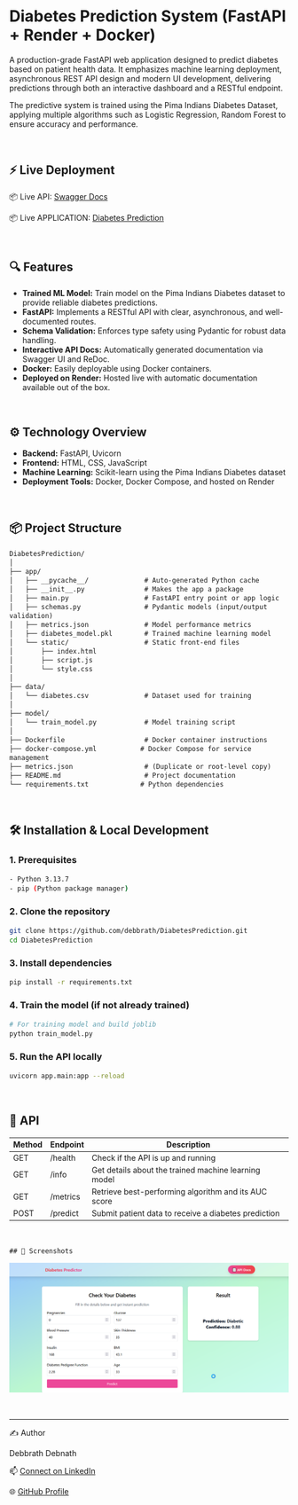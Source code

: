 # Diabetes Prediction System (FastAPI + Render + Docker)
A production-grade FastAPI web application designed to predict diabetes based on patient health data. It emphasizes machine learning deployment, asynchronous REST API design and modern UI development, delivering predictions through both an interactive dashboard and a RESTful endpoint.

The predictive system is trained using the Pima Indians Diabetes Dataset, applying multiple algorithms such as Logistic Regression, Random Forest to ensure accuracy and performance.

<br/>

## ⚡ Live Deployment 
 📦  Live API:  [Swagger Docs](https://diabetesprediction-2zpf.onrender.com/docs)
 
 📦  Live APPLICATION: [Diabetes Prediction](https://diabetesprediction-2zpf.onrender.com/)

<br/>

## 🔍 Features
- **Trained ML Model:**  Train model on the Pima Indians Diabetes dataset to provide reliable diabetes predictions.
- **FastAPI:** Implements a RESTful API with clear, asynchronous, and well-documented routes.
- **Schema Validation:** Enforces type safety using Pydantic for robust data handling.
- **Interactive API Docs:** Automatically generated documentation via Swagger UI and ReDoc.
- **Docker:** Easily deployable using Docker containers.
- **Deployed on Render:** Hosted live with automatic documentation available out of the box.


<br/>

## ⚙️ Technology Overview
- **Backend:** FastAPI, Uvicorn
- **Frontend:** HTML, CSS, JavaScript
- **Machine Learning:** Scikit-learn using the Pima Indians Diabetes dataset
- **Deployment Tools:** Docker, Docker Compose, and hosted on Render


<br/>

## 📦 Project Structure

```
DiabetesPrediction/
│
├── app/
│   ├── __pycache__/              # Auto-generated Python cache
│   ├── __init__.py               # Makes the app a package
│   ├── main.py                   # FastAPI entry point or app logic
│   ├── schemas.py                # Pydantic models (input/output validation)
│   ├── metrics.json              # Model performance metrics
│   ├── diabetes_model.pkl        # Trained machine learning model
│   └── static/                   # Static front-end files
│       ├── index.html
│       ├── script.js
│       └── style.css
│
├── data/
│   └── diabetes.csv              # Dataset used for training
│
├── model/
│   └── train_model.py            # Model training script
│
├── Dockerfile                    # Docker container instructions
├── docker-compose.yml           # Docker Compose for service management
├── metrics.json                  # (Duplicate or root-level copy)
├── README.md                     # Project documentation
└── requirements.txt             # Python dependencies

```
<br/>

## 🛠 Installation & Local Development
### 1. Prerequisites
```bash
- Python 3.13.7
- pip (Python package manager)
```
### 2. Clone the repository
```bash
git clone https://github.com/debbrath/DiabetesPrediction.git
cd DiabetesPrediction
```
### 3. Install dependencies
```bash
pip install -r requirements.txt
```
### 4. Train the model (if not already trained)
```bash
# For training model and build joblib
python train_model.py
```
### 5. Run the API locally
```bash
uvicorn app.main:app --reload
```
<br/>
  
## 🚪 API 

| Method | Endpoint     | Description                                                  |
|--------|--------------|--------------------------------------------------------------|
| GET    | /health      | Check if the API is up and running                           |
| GET    | /info        | Get details about the trained machine learning model         |
| GET    | /metrics     | Retrieve best-performing algorithm and its AUC score         |
| POST   | /predict     | Submit patient data to receive a diabetes prediction         |


```


## 📸 Screenshots
```
![Screenshot](https://github.com/debbrath/DiabetesPrediction/blob/main/image/2025-08-19%2018_11_52-Settings.png)

<br/>

---
✍️ Author

Debbrath Debnath

📫 [Connect on LinkedIn](https://www.linkedin.com/in/debbrathdebnath/)

🌐 [GitHub Profile](https://github.com/debbrath)
